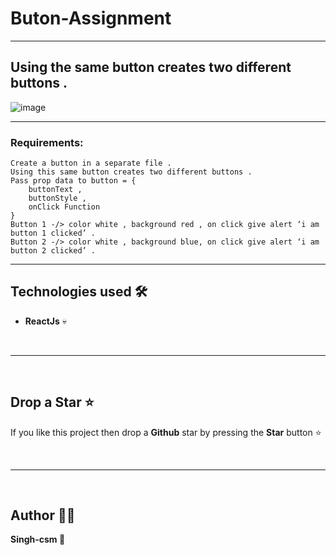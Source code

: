 # Buton-Assignment
---
Using the same button creates two different buttons .
---

![image](https://github.com/Singh-csm/Buton-Assignment/assets/118621709/0a82994d-fa5a-47fb-a3e9-4027d2a9af30)

---
### Requirements:
```
Create a button in a separate file .
Using this same button creates two different buttons .
Pass prop data to button = {
	buttonText ,
	buttonStyle ,
	onClick Function 
}
Button 1 -/> color white , background red , on click give alert ‘i am button 1 clicked’ .
Button 2 -/> color white , background blue, on click give alert ‘i am button 2 clicked’ .
```

---

## Technologies used 🛠️

- **ReactJs** 💀
<br/>

---

<br/>

## Drop a Star ⭐

If you like this project then drop a **Github** star by pressing the **Star** button ⭐

<br>

---

<br>

## Author 👨‍💻

**Singh-csm 💚**
